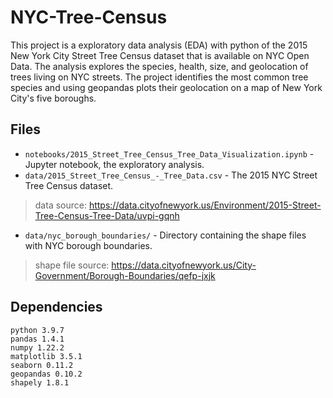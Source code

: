 # NYC-Tree-Census
This project is a exploratory data analysis (EDA) with python of the 2015 New York City Street Tree Census dataset that is available on NYC Open Data. The analysis explores the species, health, size, and geolocation of trees living on NYC streets. The project identifies the most common tree species and using geopandas plots their geolocation on a map of New York City's five boroughs.


## Files

* `notebooks/2015_Street_Tree_Census_Tree_Data_Visualization.ipynb` - Jupyter notebook, the exploratory analysis.
* `data/2015_Street_Tree_Census_-_Tree_Data.csv` - The 2015 NYC Street Tree Census dataset.
> data source: https://data.cityofnewyork.us/Environment/2015-Street-Tree-Census-Tree-Data/uvpi-gqnh
* `data/nyc_borough_boundaries/` - Directory containing the shape files with NYC borough boundaries.
> shape file source: https://data.cityofnewyork.us/City-Government/Borough-Boundaries/qefp-jxjk

## Dependencies
```
python 3.9.7
pandas 1.4.1
numpy 1.22.2
matplotlib 3.5.1
seaborn 0.11.2
geopandas 0.10.2
shapely 1.8.1
```
